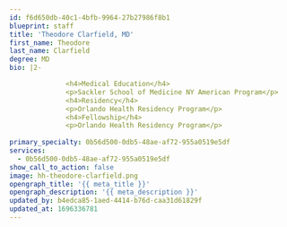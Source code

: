 ```yaml
---
id: f6d650db-40c1-4bfb-9964-27b27986f8b1
blueprint: staff
title: 'Theodore Clarfield, MD'
first_name: Theodore
last_name: Clarfield
degree: MD
bio: |2-

              <h4>Medical Education</h4>
              <p>Sackler School of Medicine NY American Program</p>
              <h4>Residency</h4>
              <p>Orlando Health Residency Program</p>
              <h4>Fellowship</h4>
              <p>Orlando Health Residency Program</p>
          
primary_specialty: 0b56d500-0db5-48ae-af72-955a0519e5df
services:
  - 0b56d500-0db5-48ae-af72-955a0519e5df
show_call_to_action: false
image: hh-theodore-clarfield.png
opengraph_title: '{{ meta_title }}'
opengraph_description: '{{ meta_description }}'
updated_by: b4edca85-1aed-4414-b76d-caa31d61829f
updated_at: 1696336781
---
```

